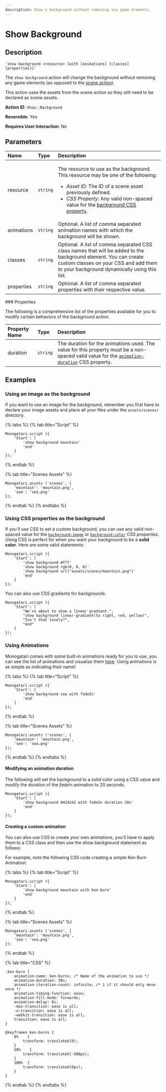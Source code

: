 ```yaml
---
description: Show a background without removing any game elements.
---
```


# Show Background

## Description

```
'show background <resource> [with [animations] [classes] [properties]]'
```

The `show background` action will change the background without removing any game elements \(as opposed to the [scene action](show-scene.md)\).

This action uses the assets from the scene action so they still need to be declared as scene assets.

**Action ID**: `Show::Background`

**Reversible**: Yes

**Requires User Interaction**: No

## Parameters

<table>
  <thead>
    <tr>
      <th style="text-align:left">Name</th>
      <th style="text-align:left">Type</th>
      <th style="text-align:left">Description</th>
    </tr>
  </thead>
  <tbody>
    <tr>
      <td style="text-align:left">resource</td>
      <td style="text-align:left"><code>string</code>
      </td>
      <td style="text-align:left">
        <p>The resource to use as the background. This resource may be one of the
          following:</p>
        <ul>
          <li><em>Asset ID</em>: The ID of a scene asset previously defined.</li>
          <li><em>CSS Property</em>: Any valid non-spaced value for the <a href="https://developer.mozilla.org/en-US/docs/Web/CSS/background">background CSS property</a>.</li>
        </ul>
      </td>
    </tr>
    <tr>
      <td style="text-align:left">animations</td>
      <td style="text-align:left"><code>string</code>
      </td>
      <td style="text-align:left">Optional. A list of comma separated animation names with which the background
        will be shown.</td>
    </tr>
    <tr>
      <td style="text-align:left">classes</td>
      <td style="text-align:left"><code>string</code>
      </td>
      <td style="text-align:left">Optional. A list of comma separated CSS class names that will be added
        to the background element. You can create custom classes on your CSS and
        add them to your background dynamically using this list.</td>
    </tr>
    <tr>
      <td style="text-align:left">properties</td>
      <td style="text-align:left"><code>string</code>
      </td>
      <td style="text-align:left">Optional. A list of comma separated properties with their respective value.</td>
    </tr>
  </tbody>
</table>### Properties

The following is a comprehensive list of the properties available for you to modify certain behaviors of the background action.

| Property Name | Type | Description |
| :--- | :--- | :--- |
| duration | `string` | The duration for the animations used.  The value for this property must be a non-spaced valid value for the [`animation-duration`](https://developer.mozilla.org/en-US/docs/Web/CSS/animation-duration) CSS property. |

## Examples

### Using an image as the background

If you want to use an image for the background, remember you first have to declare your image assets and place all your files under the `assets/scenes/` directory.

{% tabs %}
{% tab title="Script" %}
```
Monogatari.script ({
    'Start': [
        'show background mountain'
        'end'
    ]
});
```
{% endtab %}

{% tab title="Scenes Assets" %}
```
Monogatari.assets ('scenes', {
    'mountain': 'mountain.png',
    'sea': 'sea.png'
});
```
{% endtab %}
{% endtabs %}

### Using CSS properties as the background

If you'll use CSS to set a custom background, you can use any valid non-spaced value for the [`background-image`](https://developer.mozilla.org/en-US/docs/Web/CSS/background) or [`background-color`](https://developer.mozilla.org/en-US/docs/Web/CSS/background-color)  CSS properties. Using CSS is perfect for when you want your background to be a **solid color**. Here are some valid statements:

```
Monogatari.script ({
    'Start': [
        'show background #fff'
        'show background rgb(0, 0, 0)'
        'show background url("assets/scenes/mountain.png")'
        'end'
    ]
});
```

You can also use CSS gradients for backgrounds.

```
Monogatari.script ({
    'Start': [
        "We're about to show a linear gradient.",
        "show background linear-gradient(to right, red, yellow)",
        "Isn't that lovely?",
        "end"
    ]
});
```

### Using Animations

Monogatari comes with some built-in animations ready for you to use, you can see the list of animations and visualize them [here](https://daneden.github.io/animate.css/). Using animations is as simple as indicating their name!

{% tabs %}
{% tab title="Script" %}
```
Monogatari.script ({
    'Start': [
        'show background sea with fadeIn'
        'end'
    ]
});
```
{% endtab %}

{% tab title="Scenes Assets" %}
```
Monogatari.assets ('scenes', {
    'mountain': 'mountain.png',
    'sea': 'sea.png'
});
```
{% endtab %}
{% endtabs %}

#### **Modifying an animation duration**

The following will set the background to a solid color using a CSS value and modify the duration of the _fadeIn_ animation to 20 seconds.

```
Monogatari.script ({
    'Start': [
        'show background #424242 with fadeIn duration 20s'
        'end'
    ]
});
```

#### **Creating a custom animation**

You can also use CSS to create your own animations, you'll have to apply them to a CSS class and then use the show background statement as follows:

For example, note the following CSS code creating a simple Ken Burn Animation:

{% tabs %}
{% tab title="Script" %}
```
Monogatari.script ({
    'Start': [
        'show background mountain with ken-burn'
        'end'
    ]
});
```
{% endtab %}

{% tab title="Scenes Assets" %}
```
Monogatari.assets ('scenes', {
    'mountain': 'mountain.png',
    'sea': 'sea.png'
});
```
{% endtab %}

{% tab title="CSS" %}
```
.ken-burn {
    animation-name: ken-burns; /* Name of the animation to use */
    animation-duration: 30s;
    animation-iteration-count: infinite; /* 1 if it should only move once */
    animation-timing-function: ease;
    animation-fill-mode: forwards;
    animation-delay: 0s;
    -moz-transition: ease 1s all;
    -o-transition: ease 1s all;
    -webkit-transition: ease 1s all;
    transition: ease 1s all;
}

@keyframes ken-burns {
    0%    { 
        transform: translateX(0); 
    }
    50%    {
        transform: translateX(-500px);
    }
    100%  {
        transform: translateX(0px); 
    }
}
```
{% endtab %}
{% endtabs %}

